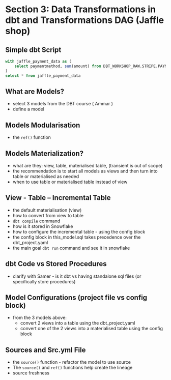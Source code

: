 
# Section 3: Data Transformations in dbt and Transformations DAG (Jaffle shop)

## Simple dbt Script

```sql
with jaffle_payment_data as (
    select paymentmethod, sum(amount) from DBT_WORKSHOP_RAW.STRIPE.PAYMENT group by 1
)
select * from jaffle_payment_data
```

## What are Models?

- select 3 models from the DBT course ( Ammar )
- define a model

## Models Modularisation

- the `ref()` function

## Models Materialization?

- what are they: view, table, materialised table, (transient is out of scope)
- the recommendation is to start all models as views and then turn into table or materialised as needed
- when to use table or materialised table instead of view

## View - Table – Incremental Table

- the default materialisation (view)
- how to convert from view to table
- `dbt compile` command
- how is it stored in Snowflake
- how to configure the incremental table - using the config block
- the config block in this_model.sql takes precedence over the dbt_project.yaml
- the main goal `dbt run` command and see it in snowflake

## dbt Code vs Stored Procedures

- clarify with Samer - is it dbt vs having standalone sql files (or specifically store procedures)

## Model Configurations (project file vs config block)

- from the 3 models above:
  - convert 2 views into a table using the dbt_project.yaml
  - convert one of the 2 views into a materialised table using the config block

## Sources and Src.yml File

- the `source()` function - refactor the model to use source
- The `source()` and `ref()` functions help create the lineage
- source freshness
